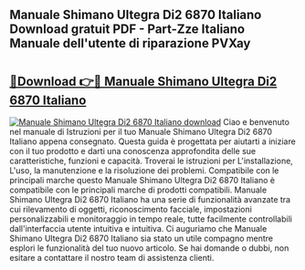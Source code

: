 ## Manuale Shimano Ultegra Di2 6870 Italiano Download gratuit PDF - Part-Zze Italiano Manuale dell'utente di riparazione PVXay

# <h2><a href="http://dfc9ns.blite.top/?on=Manuale+Shimano+Ultegra+Di2+6870+Italiano">🔗Download 👉🔴 Manuale Shimano Ultegra Di2 6870 Italiano</a></h2>

[![Manuale Shimano Ultegra Di2 6870 Italiano download](https://i.imgur.com/lujVjoI.png)](http://dfc9ns.blite.top/?on=Manuale+Shimano+Ultegra+Di2+6870+Italiano)
Ciao e benvenuto nel manuale di Istruzioni per il tuo Manuale Shimano Ultegra Di2 6870 Italiano appena consegnato. Questa guida è progettata per aiutarti a iniziare con il tuo prodotto e darti una conoscenza approfondita delle sue caratteristiche, funzioni e capacità. Troverai le istruzioni per L'installazione, L'uso, la manutenzione e la risoluzione dei problemi. Compatibile con le principali marche questo Manuale Shimano Ultegra Di2 6870 Italiano è compatibile con le principali marche di prodotti compatibili. Manuale Shimano Ultegra Di2 6870 Italiano ha una serie di funzionalità avanzate tra cui rilevamento di oggetti, riconoscimento facciale, impostazioni personalizzabili e monitoraggio in tempo reale, tutte facilmente controllabili dall'interfaccia utente intuitiva e intuitiva. Ci auguriamo che Manuale Shimano Ultegra Di2 6870 Italiano sia stato un utile compagno mentre esplori le funzionalità del tuo nuovo articolo. Se hai domande o dubbi, non esitare a contattare il nostro team di assistenza clienti.
